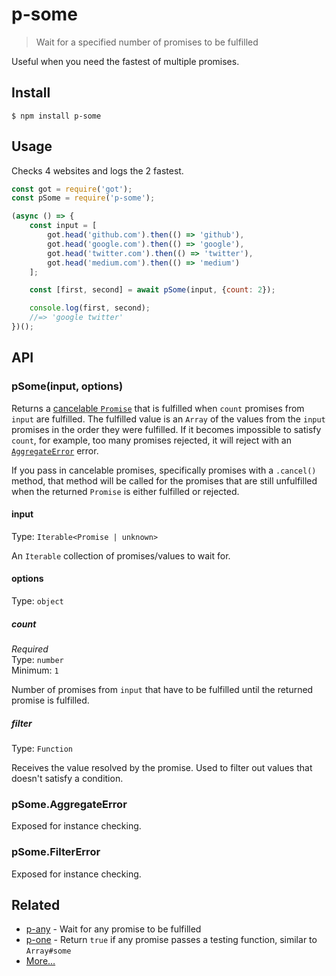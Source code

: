 # p-some

> Wait for a specified number of promises to be fulfilled

Useful when you need the fastest of multiple promises.

## Install

```
$ npm install p-some
```

## Usage

Checks 4 websites and logs the 2 fastest.

```js
const got = require('got');
const pSome = require('p-some');

(async () => {
	const input = [
		got.head('github.com').then(() => 'github'),
		got.head('google.com').then(() => 'google'),
		got.head('twitter.com').then(() => 'twitter'),
		got.head('medium.com').then(() => 'medium')
	];

	const [first, second] = await pSome(input, {count: 2});

	console.log(first, second);
	//=> 'google twitter'
})();
```

## API

### pSome(input, options)

Returns a [cancelable `Promise`](https://github.com/sindresorhus/p-cancelable) that is fulfilled when `count` promises from `input` are fulfilled. The fulfilled value is an `Array` of the values from the `input` promises in the order they were fulfilled. If it becomes impossible to satisfy `count`, for example, too many promises rejected, it will reject with an [`AggregateError`](https://github.com/sindresorhus/aggregate-error) error.

If you pass in cancelable promises, specifically promises with a `.cancel()` method, that method will be called for the promises that are still unfulfilled when the returned `Promise` is either fulfilled or rejected.

#### input

Type: `Iterable<Promise | unknown>`

An `Iterable` collection of promises/values to wait for.

#### options

Type: `object`

##### count

*Required*\
Type: `number`\
Minimum: `1`

Number of promises from `input` that have to be fulfilled until the returned promise is fulfilled.

##### filter

Type: `Function`

Receives the value resolved by the promise. Used to filter out values that doesn't satisfy a condition.

### pSome.AggregateError

Exposed for instance checking.

### pSome.FilterError

Exposed for instance checking.

## Related

- [p-any](https://github.com/sindresorhus/p-any) - Wait for any promise to be fulfilled
- [p-one](https://github.com/kevva/p-one) - Return `true` if any promise passes a testing function, similar to `Array#some`
- [More…](https://github.com/sindresorhus/promise-fun)
